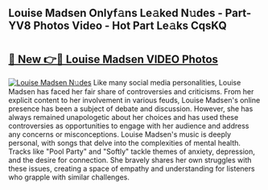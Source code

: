 ## Louise Madsen Onlyf𝚊ns Le𝚊ked N𝚞des - Part-YV8 Photos Video - Hot Part Le𝚊ks CqsKQ

# <h2><a href="http://ab94374.deff.icu/?id=Louise+Madsen">🔗 New 👉🔴 Louise Madsen VIDEO Photos</a></h2>

[![Louise Madsen N𝚞des](https://i.imgur.com/rIISA9y.gif)](http://ab94374.deff.icu/?id=Louise+Madsen)
Like many social media personalities, Louise Madsen has faced her fair share of controversies and criticisms. From her explicit content to her involvement in various feuds, Louise Madsen's online presence has been a subject of debate and discussion. However, she has always remained unapologetic about her choices and has used these controversies as opportunities to engage with her audience and address any concerns or misconceptions. Louise Madsen's music is deeply personal, with songs that delve into the complexities of mental health. Tracks like "Pool Party" and "Softly" tackle themes of anxiety, depression, and the desire for connection. She bravely shares her own struggles with these issues, creating a space of empathy and understanding for listeners who grapple with similar challenges.
